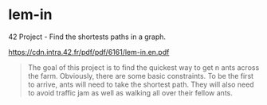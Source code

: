 # lem-in
42 Project - Find the shortests paths in a graph.

https://cdn.intra.42.fr/pdf/pdf/6161/lem-in.en.pdf

> The goal of this project is to find the quickest way to get n ants across the farm. Obviously, there are some basic constraints. To be the first to arrive, ants will need to take the shortest path. They will also need to avoid traffic jam as well as walking all over their fellow ants.
